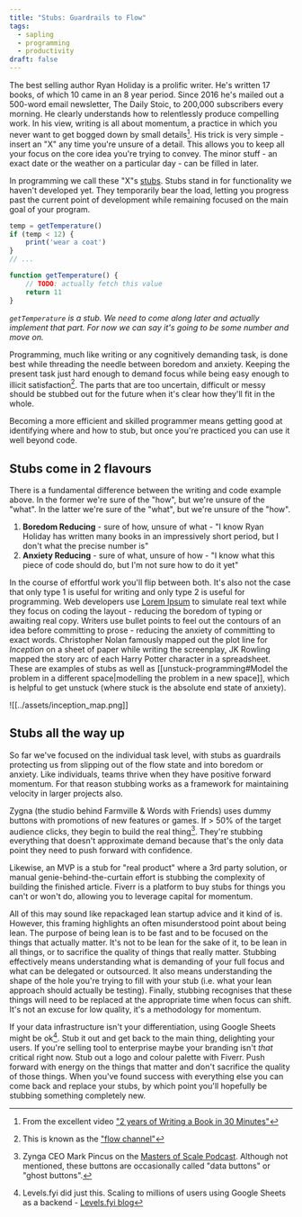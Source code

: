 ```yaml
---
title: "Stubs: Guardrails to Flow"
tags:
  - sapling
  - programming
  - productivity
draft: false
---
```

The best selling author Ryan Holiday is a prolific writer. He's written 17 books, of which 10 came in an 8 year period. Since 2016 he's mailed out a 500-word email newsletter, The Daily Stoic, to 200,000 subscribers every morning. He clearly understands how to relentlessly produce compelling work. In his view, writing is all about momentum, a practice in which you never want to get bogged down by small details[^1]. His trick is very simple - insert an "X" any time you're unsure of a detail. This allows you to keep all your focus on the core idea you're trying to convey. The minor stuff - an exact date or the weather on a particular day - can be filled in later.

In programming we call these "X"s [stubs](https://en.wikipedia.org/wiki/Method_stub). Stubs stand in for functionality we haven't developed yet. They temporarily bear the load, letting you progress past the current point of development while remaining focused on the main goal of your program.

```js
temp = getTemperature()
if (temp < 12) {
	print('wear a coat')
}
// ... 

function getTemperature() {
	// TODO: actually fetch this value
	return 11
}
```
*`getTemperature` is a stub. We need to come along later and actually implement that part. For now we can say it's going to be some number and move on.*

Programming, much like writing or any cognitively demanding task, is done best while threading the needle between boredom and anxiety. Keeping the present task just hard enough to demand focus while being easy enough to illicit satisfaction[^2]. The parts that are too uncertain, difficult or messy should be stubbed out for the future when it's clear how they'll fit in the whole.

Becoming a more efficient and skilled programmer means getting good at identifying where and how to stub, but once you're practiced you can use it well beyond code.

## Stubs come in 2 flavours

There is a fundamental difference between the writing and code example above. In the former we're sure of the "how", but we're unsure of the "what". In the latter we're sure of the "what", but we're unsure of the "how".

1. **Boredom Reducing** - sure of how, unsure of what - "I know Ryan Holiday has written many books in an impressively short period, but I don't what the precise number is"
2. **Anxiety Reducing** - sure of what, unsure of how - "I know what this piece of code should do, but I'm not sure how to do it yet"

In the course of effortful work you'll flip between both. It's also not the case that only type 1 is useful for writing and only type 2 is useful for programming. Web developers use [Lorem Ipsum](https://www.lipsum.com/) to simulate real text while they focus on coding the layout - reducing the boredom of typing or awaiting real copy. Writers use bullet points to feel out the contours of an idea before committing to prose - reducing the anxiety of committing to exact words. Christopher Nolan famously mapped out the plot line for *Inception* on a sheet of paper while writing the screenplay, JK Rowling mapped the story arc of each Harry Potter character in a spreadsheet. These are examples of stubs as well as [[unstuck-programming#Model the problem in a different space|modelling the problem in a new space]], which is helpful to get unstuck (where stuck is the absolute end state of anxiety).

![[../assets/inception_map.png]]

## Stubs all the way up

So far we've focused on the individual task level, with stubs as guardrails protecting us from slipping out of the flow state and into boredom or anxiety. Like individuals, teams thrive when they have positive forward momentum. For that reason stubbing works as a framework for maintaining velocity in larger projects also.

Zygna (the studio behind Farmville & Words with Friends) uses dummy buttons with promotions of new features or games. If > 50% of the target audience clicks, they begin to build the real thing[^3]. They're stubbing everything that doesn't approximate demand because that's the only data point they need to push forward with confidence.

Likewise, an MVP is a stub for "real product" where a 3rd party solution, or manual genie-behind-the-curtain effort is stubbing the complexity of building the finished article. Fiverr is a platform to buy stubs for things you can't or won't do, allowing you to leverage capital for momentum.

 All of this may sound like repackaged lean startup advice and it kind of is. However, this framing highlights an often misunderstood point about being lean. The purpose of being lean is to be fast and to be focused on the things that actually matter. It's not to be lean for the sake of it, to be lean in all things, or to sacrifice the quality of things that really matter. Stubbing effectively means understanding what is demanding of your full focus and what can be delegated or outsourced. It also means understanding the shape of the hole you're trying to fill with your stub (i.e. what your lean approach should actually be testing). Finally, stubbing recognises that these things will need to be replaced at the appropriate time when focus can shift. It's not an excuse for low quality, it's a methodology for momentum. 
 
 If your data infrastructure isn't your differentiation, using Google Sheets might be ok[^4]. Stub it out and get back to the main thing, delighting your users. If you're selling tool to enterprise maybe your branding isn't *that* critical right now. Stub out a logo and colour palette with Fiverr. Push forward with energy on the things that matter and don't sacrifice the quality of those things. When you've found success with everything else you can come back and replace your stubs, by which point you'll hopefully be stubbing something completely new.


[^1]: From the excellent video ["2 years of Writing a Book in 30 Minutes"](https://youtu.be/dU7efgGEOgk?t=620)
[^2]: This is known as the ["flow channel"](https://www.researchgate.net/figure/Csikszentmihalyis-flow-channel-shows-the-relation-between-challenges-and-player-skills_fig1_322207098)
[^3]: Zynga CEO Mark Pincus on the [Masters of Scale Podcast](https://www.youtube.com/watch?v=ZrqmwHRGm60). Although not mentioned, these buttons are occasionally called "data buttons" or "ghost buttons".
[^4]: Levels.fyi did just this. Scaling to millions of users using Google Sheets as a backend - [Levels.fyi blog](https://www.levels.fyi/blog/scaling-to-millions-with-google-sheets.html)